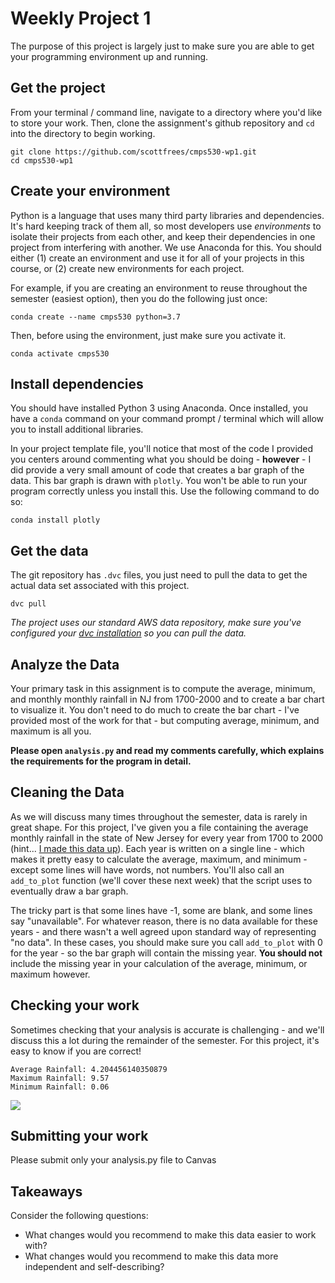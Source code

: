 # Weekly Project 1
The purpose of this project is largely just to make sure you are able to get your programming environment up and running. 

## Get the project
From your terminal / command line, navigate to a directory where you'd like to store your work.  Then, clone the assignment's github repository and `cd` into the directory to begin working.

```
git clone https://github.com/scottfrees/cmps530-wp1.git
cd cmps530-wp1
```

## Create your environment
Python is a language that uses many third party libraries and dependencies.  It's hard keeping track of them all, so most developers use *environments* to isolate their projects from each other, and keep their dependencies in one project from interfering with another.  We use Anaconda for this.  You should either (1) create an environment and use it for all of your projects in this course, or (2) create new environments for each project.

For example, if you are creating an environment to reuse throughout the semester (easiest option), then you do the following just once:

```
conda create --name cmps530 python=3.7
```

Then, before using the environment, just make sure you activate it.

```
conda activate cmps530
```

## Install dependencies
You should have installed Python 3 using Anaconda.  Once installed, you have a `conda` command on your command prompt / terminal which will allow you to install additional libraries.

In your project template file, you'll notice that most of the code I provided you centers around commenting what you should be doing - **however** - I did provide a very small amount of code that creates a bar graph of the data.  This bar graph is drawn with `plotly`.  You won't be able to run your program correctly unless you install this.  Use the following command to do so:

```
conda install plotly
```

## Get the data
The git repository has `.dvc` files, you just need to pull the data to get the actual data set associated with this project.

```
dvc pull
```

*The project uses our standard AWS data repository, make sure you've configured your [dvc installation](https://pages.ramapo.edu/~sfrees/courses/cmps530/dvc.html) so you can pull the data.*

## Analyze the Data
Your primary task in this assignment is to compute the average, minimum, and monthly monthly rainfall in NJ from 1700-2000 and to create a bar chart to visualize it.  You don't need to do much to create the bar chart - I've provided most of the work for that - but computing average, minimum, and maximum is all you.

**Please open `analysis.py` and read my comments carefully, which explains the requirements for the program in detail.**

## Cleaning the Data
As we will discuss many times throughout the semester, data is rarely in great shape.   For this project, I've given you a file containing the average monthly rainfall in the state of New Jersey for every year from 1700 to 2000 (hint... [I made this data up](https://www.socscistatistics.com/utilities/normaldistribution/default.aspx)). Each year is written on a single line - which makes it pretty easy to calculate the average, maximum, and minimum - except some lines will have words, not numbers.  You'll also call an `add_to_plot` function (we'll cover these next week) that the script uses to eventually draw a bar graph.

The tricky part is that some lines have -1, some are blank, and some lines say "unavailable".  For whatever reason, there is no data available for these years - and there wasn't a well agreed upon standard way of representing "no data".  In these cases, you should make sure you call `add_to_plot` with 0 for the year - so the bar graph will contain the missing year.  **You should not** include the missing year in your calculation of the average, minimum, or maximum however.

## Checking your work
Sometimes checking that your analysis is accurate is challenging - and we'll discuss this a lot during the remainder of the semester.  For this project, it's easy to know if you are correct!

```
Average Rainfall: 4.204456140350879
Maximum Rainfall: 9.57
Minimum Rainfall: 0.06
```
<img src="https://pages.ramapo.edu/~sfrees/courses/cmps530/weeks/rainfall.png"/>

## Submitting your work
Please submit only your analysis.py file to Canvas

## Takeaways
Consider the following questions:
- What changes would you recommend to make this data easier to work with?
- What changes would you recommend to make this data more independent and self-describing?


